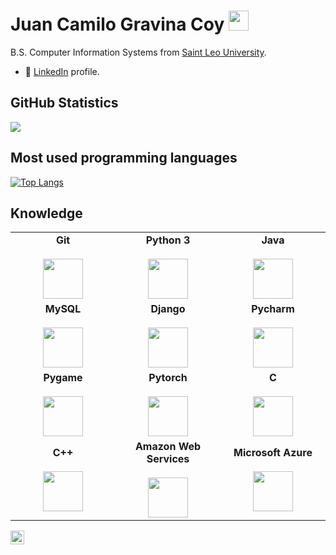 <h1 align="left">Juan Camilo Gravina Coy <img height="32px" src="https://cdn.svgporn.com/logos/git-icon.svg"> </h1>

B.S. Computer Information Systems from [Saint Leo University](https://www.saintleo.edu/).

- 💼 [LinkedIn](https://www.linkedin.com/in/juan-gravina-221279261/) profile.

<h2 align="left">GitHub Statistics</h2>

<div>
    <img  src="https://github-readme-stats.vercel.app/api?username=gravinacoy23&show_icons=true&theme=dark")>
</div>

<h2 align="left">Most used programming languages</h2>

[![Top Langs](https://github-readme-stats.vercel.app/api/top-langs/?username=gravinacoy23)](https://github.com/gravinacoy23/github-readme-stats)

<h2 align="left">Knowledge</h2>

<table>
  <tbody>
    <tr valign="top">
      <td width="25%" align="center">
        <span><b>Git</b></span><br><br>
        <img height="64px" src="https://cdn.svgporn.com/logos/git-icon.svg">
      </td>
      <td width="25%" align="center">
        <span><b>Python 3</b></span><br><br>
        <img height="64px" src="https://cdn.svgporn.com/logos/python.svg">
      </td>      
      <td width="25%" align="center">
        <span><b>Java</b></span><br><br>
        <img height="64px" src="https://cdn.svgporn.com/logos/java.svg">
      </td>
    </tr>
    <td width="25%" align="center">
      <span><b>MySQL</b></span><br><br>
      <img height="64px" src="https://cdn.svgporn.com/logos/mysql.svg">
    </td>    
    <td width="25%" align="center">
      <span><b>Django</b></span><br><br>
      <img height="64px" src="https://cdn.svgporn.com/logos/django.svg">
    </td>
    <td width="25%" align="center">
      <span><b>Pycharm</b></span><br><br>
      <img height="64px" src="https://cdn.svgporn.com/logos/pycharm.svg">
    </td> 
    </tr>
    <td width="25%" align="center">
      <span><b>Pygame</b></span><br><br>
      <img height="64px" src="https://www.pygame.org/images/logo_lofi.png">
    </td>        
    <td width="25%" align="center">
      <span><b>Pytorch</b></span><br><br>
      <img height="64px" src="https://blog.christianperone.com/wp-content/uploads/2023/12/torch_logo-248x300.png">
    </td>
    <td width="25%" align="center">
      <span><b>C</b></span><br><br>
      <img height="64px" src="https://cdn.svgporn.com/logos/c.svg">
    </td>
    </tr>
    <td width="25%" align="center">
      <span><b>C++</b></span><br><br>
      <img height="64px" src="https://upload.wikimedia.org/wikipedia/commons/1/18/ISO_C%2B%2B_Logo.svg">
    </td>  
    <td width="25%" align="center">
      <span><b>Amazon Web Services</b></span><br><br>
      <img height="64px" src="https://cdn.svgporn.com/logos/aws.svg">
    </td>   
    <td width="25%" align="center">
      <span><b>Microsoft Azure</b></span><br><br>
      <img height="64px" src="https://cdn.svgporn.com/logos/microsoft-azure.svg">
  </tr>    
  </tbody>
</table>
<a href="https://github.com/gravinacoy23">
  <img align="center" alt="Juan's Github" width="22px" src="https://cdn.jsdelivr.net/npm/simple-icons@v3/icons/github.svg" />
</a>
